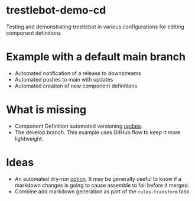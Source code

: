 # trestlebot-demo-cd
Testing and demonstrating trestlebot in various configurations for editing component definitions

# Example with a default main branch

- Automated notification of a release to downstreams
- Automated pushes to main with updates
- Automated creation of new component definitions

# What is missing

- Component Definition automated versioning [update](https://github.com/RedHatProductSecurity/trestle-bot/issues/186).
- The develop branch. This example uses GitHub flow to keep it more lightweight.

# Ideas
- An automated dry-run [option](https://github.com/RedHatProductSecurity/trestle-bot/issues/181). It may be generally useful to know if a markdown changes is going to cause assemble to fail before it merged.
- Combine add markdown generation as part of the `rules-transform` task

